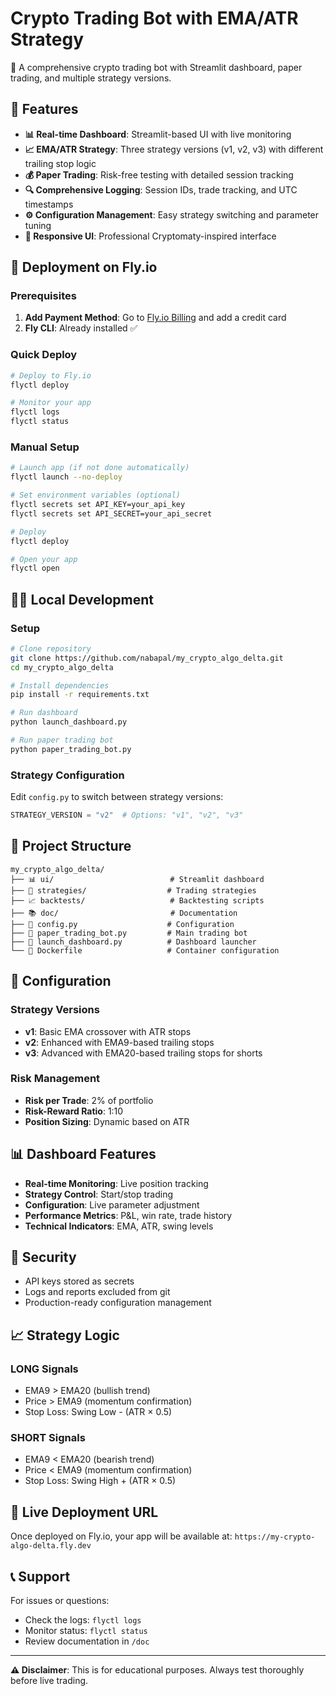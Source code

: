 # Crypto Trading Bot with EMA/ATR Strategy

🚀 A comprehensive crypto trading bot with Streamlit dashboard, paper trading, and multiple strategy versions.

## 🌟 Features

- **📊 Real-time Dashboard**: Streamlit-based UI with live monitoring
- **📈 EMA/ATR Strategy**: Three strategy versions (v1, v2, v3) with different trailing stop logic
- **💰 Paper Trading**: Risk-free testing with detailed session tracking
- **🔍 Comprehensive Logging**: Session IDs, trade tracking, and UTC timestamps
- **⚙️ Configuration Management**: Easy strategy switching and parameter tuning
- **📱 Responsive UI**: Professional Cryptomaty-inspired interface

## 🚀 Deployment on Fly.io

### Prerequisites
1. **Add Payment Method**: Go to [Fly.io Billing](https://fly.io/dashboard/nabapal-pal-gmail-com/billing) and add a credit card
2. **Fly CLI**: Already installed ✅

### Quick Deploy
```bash
# Deploy to Fly.io
flyctl deploy

# Monitor your app
flyctl logs
flyctl status
```

### Manual Setup
```bash
# Launch app (if not done automatically)
flyctl launch --no-deploy

# Set environment variables (optional)
flyctl secrets set API_KEY=your_api_key
flyctl secrets set API_SECRET=your_api_secret

# Deploy
flyctl deploy

# Open your app
flyctl open
```

## 🏃‍♂️ Local Development

### Setup
```bash
# Clone repository
git clone https://github.com/nabapal/my_crypto_algo_delta.git
cd my_crypto_algo_delta

# Install dependencies
pip install -r requirements.txt

# Run dashboard
python launch_dashboard.py

# Run paper trading bot
python paper_trading_bot.py
```

### Strategy Configuration
Edit `config.py` to switch between strategy versions:
```python
STRATEGY_VERSION = "v2"  # Options: "v1", "v2", "v3"
```

## 📁 Project Structure

```
my_crypto_algo_delta/
├── 📊 ui/                          # Streamlit dashboard
├── 🧠 strategies/                  # Trading strategies
├── 📈 backtests/                   # Backtesting scripts
├── 📚 doc/                         # Documentation
├── 🔧 config.py                    # Configuration
├── 🤖 paper_trading_bot.py         # Main trading bot
├── 🚀 launch_dashboard.py          # Dashboard launcher
└── 🐳 Dockerfile                   # Container configuration
```

## 🔧 Configuration

### Strategy Versions
- **v1**: Basic EMA crossover with ATR stops
- **v2**: Enhanced with EMA9-based trailing stops
- **v3**: Advanced with EMA20-based trailing stops for shorts

### Risk Management
- **Risk per Trade**: 2% of portfolio
- **Risk-Reward Ratio**: 1:10
- **Position Sizing**: Dynamic based on ATR

## 📊 Dashboard Features

- **Real-time Monitoring**: Live position tracking
- **Strategy Control**: Start/stop trading
- **Configuration**: Live parameter adjustment
- **Performance Metrics**: P&L, win rate, trade history
- **Technical Indicators**: EMA, ATR, swing levels

## 🔐 Security

- API keys stored as secrets
- Logs and reports excluded from git
- Production-ready configuration management

## 📈 Strategy Logic

### LONG Signals
- EMA9 > EMA20 (bullish trend)
- Price > EMA9 (momentum confirmation)
- Stop Loss: Swing Low - (ATR × 0.5)

### SHORT Signals  
- EMA9 < EMA20 (bearish trend)
- Price < EMA9 (momentum confirmation)
- Stop Loss: Swing High + (ATR × 0.5)

## 🚀 Live Deployment URL

Once deployed on Fly.io, your app will be available at:
`https://my-crypto-algo-delta.fly.dev`

## 📞 Support

For issues or questions:
- Check the logs: `flyctl logs`
- Monitor status: `flyctl status`
- Review documentation in `/doc`

---

**⚠️ Disclaimer**: This is for educational purposes. Always test thoroughly before live trading.
